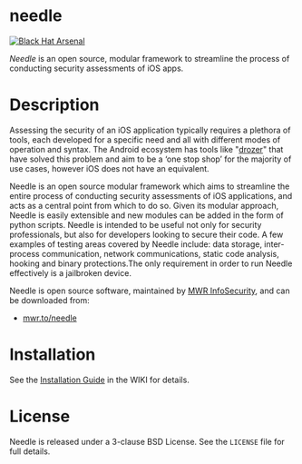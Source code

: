 # needle

[![Black Hat Arsenal](https://www.toolswatch.org/badges/arsenal/2016.svg)](https://www.blackhat.com/us-16/arsenal.html#needle)

_Needle_ is an open source, modular framework to streamline the process of conducting security assessments of iOS apps.


# Description

Assessing the security of an iOS application typically requires a plethora of tools, each developed for a specific need and all with different modes of operation and syntax. The Android ecosystem has tools like "[drozer](https://mwr.to/drozer)" that have solved this problem and aim to be a ‘one stop shop’ for the majority of use cases, however iOS does not have an equivalent.

Needle is an open source modular framework which aims to streamline the entire process of conducting security assessments of iOS applications, and acts as a central point from which to do so. Given its modular approach, Needle is easily extensible and new modules can be added in the form of python scripts. Needle is intended to be useful not only for security professionals, but also for developers looking to secure their code. A few examples of testing areas covered by Needle include: data storage, inter-process communication, network communications, static code analysis, hooking and binary protections.​ The only requirement in order to run Needle effectively is a jailbroken device.

Needle is open source software, maintained by [MWR InfoSecurity](https://www.mwrinfosecurity.com/), and can be downloaded from:

* [mwr.to/needle](https://mwr.to/needle)



# Installation

See the [Installation Guide](https://github.com/mwrlabs/needle/wiki/Installation-Guide) in the WIKI for details.


# License

Needle is released under a 3-clause BSD License. See the `LICENSE` file for full details.
